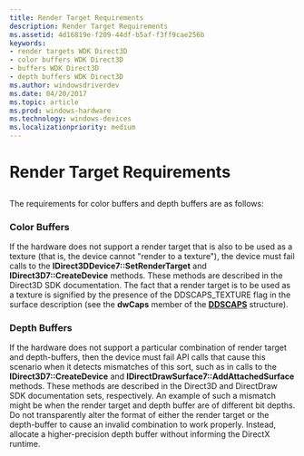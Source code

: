 ```yaml
---
title: Render Target Requirements
description: Render Target Requirements
ms.assetid: 4d16819e-f209-44df-b5af-f3ff9cae256b
keywords:
- render targets WDK Direct3D
- color buffers WDK Direct3D
- buffers WDK Direct3D
- depth buffers WDK Direct3D
ms.author: windowsdriverdev
ms.date: 04/20/2017
ms.topic: article
ms.prod: windows-hardware
ms.technology: windows-devices
ms.localizationpriority: medium
---
```


# Render Target Requirements


## <span id="ddk_render_target_requirements_gg"></span><span id="DDK_RENDER_TARGET_REQUIREMENTS_GG"></span>


The requirements for color buffers and depth buffers are as follows:

### <span id="color_buffers"></span><span id="COLOR_BUFFERS"></span>Color Buffers

If the hardware does not support a render target that is also to be used as a texture (that is, the device cannot "render to a texture"), the device must fail calls to the **IDirect3DDevice7::SetRenderTarget** and **IDirect3D7::CreateDevice** methods. These methods are described in the Direct3D SDK documentation. The fact that a render target is to be used as a texture is signified by the presence of the DDSCAPS\_TEXTURE flag in the surface description (see the **dwCaps** member of the [**DDSCAPS**](https://msdn.microsoft.com/library/windows/hardware/ff550286) structure).

### <span id="depth_buffers"></span><span id="DEPTH_BUFFERS"></span>Depth Buffers

If the hardware does not support a particular combination of render target and depth-buffers, then the device must fail API calls that cause this scenario when it detects mismatches of this sort, such as in calls to the **IDirect3D7::CreateDevice** and **IDirectDrawSurface7::AddAttachedSurface** methods. These methods are described in the Direct3D and DirectDraw SDK documentation sets, respectively. An example of such a mismatch might be when the render target and depth buffer are of different bit depths. Do not transparently alter the format of either the render target or the depth-buffer to cause an invalid combination to work properly. Instead, allocate a higher-precision depth buffer without informing the DirectX runtime.

 

 





